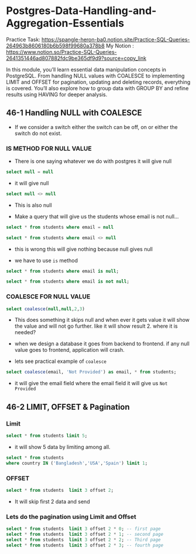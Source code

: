 # Postgres-Data-Handling-and-Aggregation-Essentials

Practice Task: https://spangle-heron-ba0.notion.site/Practice-SQL-Queries-264963b8606180b6b598f99680a378b8
My Notion : https://www.notion.so/Practice-SQL-Queries-2641351446ad807882fdc9be365df9d9?source=copy_link


In this module, you’ll learn essential data manipulation concepts in PostgreSQL. From handling NULL values with COALESCE to implementing LIMIT and OFFSET for pagination, updating and deleting records, everything is covered. You’ll also explore how to group data with GROUP BY and refine results using HAVING for deeper analysis.

## 46-1 Handling NULL with COALESCE
- If we consider a switch either the switch can be off, on or either the switch do not exist. 

### IS METHOD FOR NULL VALUE 
- There is one saying whatever we do with postgres it will give null 

```sql
select null = null
```
- it will give null 

```sql 
select null <> null 
```
- This is also null 

- Make a query that will give us the students whose email is not null... 


```sql
select * from students where email = null 
```

```sql 
select * from students where email <> null 
```
- this is wrong this will give nothing because null gives null 

- we have to use `is` method 

```sql 
select * from students where email is null;
```
```sql 
select * from students where email is not null;
```

### COALESCE FOR NULL VALUE 

```SQL 
select coalesce(null,null,2,3)
```
- This does something it skips null and when ever it gets value it will show the value and will not go further. like it will show result 2. where it is needed? 
- when we design a database it goes from backend to frontend. if any null value goes to frontend, application will crash. 

- lets see practical example of `coalesce`

```sql
select coalesce(email, 'Not Provided') as email, * from students;
```
- it will give the email field where the email field it will give us `Not Provided`

## 46-2 LIMIT, OFFSET & Pagination
### Limit 
```sql 
select * from students limit 5;
```
- it will show 5 data by limiting among all. 

```sql
select * from students 
where country IN ('Bangladesh','USA','Spain') limit 1;

```

### OFFSET 

```sql
select * from students  limit 3 offset 2;
```
- It will skip first 2 data and send 


### Lets do the pagination using Limit and Offset 

```sql 
select * from students  limit 3 offset 2 * 0; -- first page
select * from students  limit 3 offset 2 * 1; -- second page 
select * from students  limit 3 offset 2 * 2; -- Third page
select * from students  limit 3 offset 2 * 3; -- fourth page 
```
